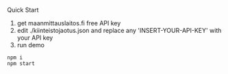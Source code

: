 
Quick Start

1) get maanmittauslaitos.fi free API key
2) edit ./kiinteistojaotus.json and replace any 'INSERT-YOUR-API-KEY' with  your API key  
3) run demo

```
npm i
npm start

```